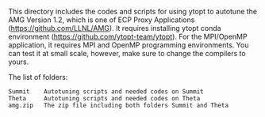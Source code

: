 This directory includes the codes and scripts for using ytopt to autotune the AMG Version 1.2, which is one of ECP Proxy Applications 
(https://github.com/LLNL/AMG). It requires installing ytopt conda environment (https://github.com/ytopt-team/ytopt). For the MPI/OpenMP application, it requires MPI and OpenMP programming environments. You can test it at small scale, 
however, make sure to change the compilers to yours.

The list of folders:
```
Summit    Autotuning scripts and needed codes on Summit
Theta     Autotuning scripts and needed codes on Theta
amg.zip   The zip file including both folders Summit and Theta
```
